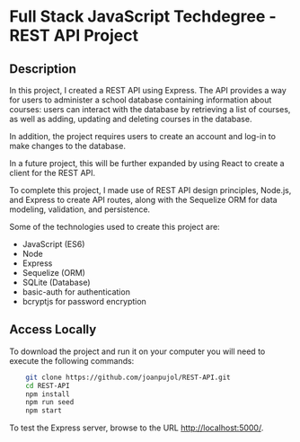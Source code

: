 
# Full Stack JavaScript Techdegree - REST API Project

## Description ##

In this project, I created a REST API using Express. The API provides a way for users to administer a school database containing information about courses: users can interact with the database by retrieving a list of courses, as well as adding, updating and deleting courses in the database.

In addition, the project requires users to create an account and log-in to make changes to the database.

In a future project, this will be further expanded by using React to create a client for the REST API.

To complete this project, I made use of REST API design principles, Node.js, and Express to create API routes, along with the Sequelize ORM for data modeling, validation, and persistence.

Some of the technologies used to create this project are:

- JavaScript (ES6)
- Node
- Express
- Sequelize (ORM)
- SQLite (Database)
- basic-auth for authentication
- bcryptjs for password encryption

## Access Locally

To download the project and run it on your computer you will need to execute the following commands:

```bash
    git clone https://github.com/joanpujol/REST-API.git
    cd REST-API
    npm install
    npm run seed
    npm start
```

To test the Express server, browse to the URL [http://localhost:5000/](http://localhost:5000/).
